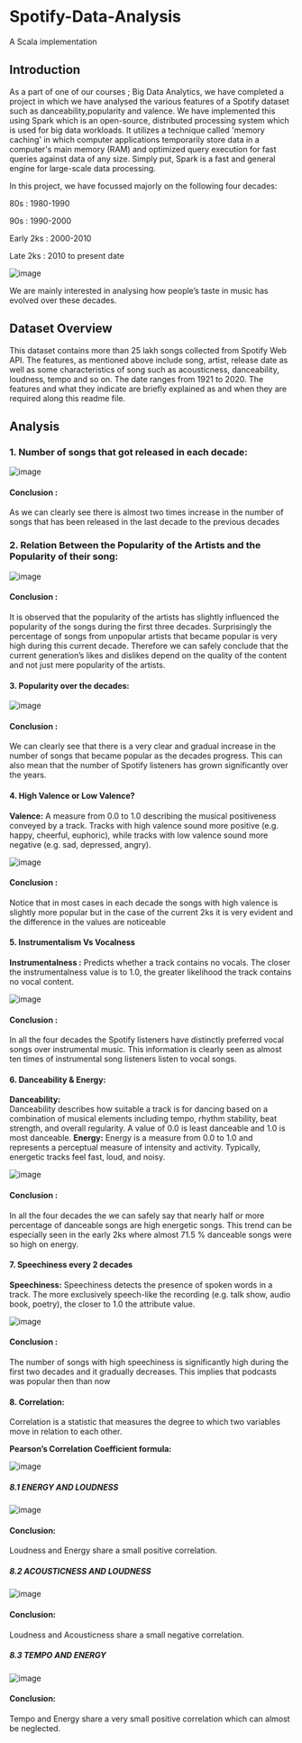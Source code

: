 # Spotify-Data-Analysis
A Scala implementation

## Introduction 

As a part of one of our courses ; Big Data Analytics, we have completed a project in which we have analysed the various features of a Spotify dataset such as danceability,popularity and valence. We have implemented this using Spark which is an open-source, distributed processing system which is used for big data workloads. It utilizes a technique called 'memory caching' in which computer applications temporarily store data in a computer's main memory (RAM) and optimized query execution for fast queries against data of any size. Simply put, Spark is a fast and general engine for large-scale data processing.

In this project, we have focussed majorly on the following four decades:

80s : 1980-1990

90s : 1990-2000

Early 2ks : 2000-2010

Late 2ks : 2010 to present date


![image](https://user-images.githubusercontent.com/65705774/121775701-d7c5b480-cba6-11eb-8505-72f4a812efdd.png)

We are mainly interested in analysing how people’s taste in music has evolved over these decades.


## Dataset Overview

This dataset contains more than 25 lakh songs collected from Spotify Web API. The features, as mentioned above include song, artist, release date as well as some characteristics of song such as acousticness, danceability, loudness, tempo and so on. The date ranges from 1921 to 2020. The features and what they indicate are briefly explained as and when they are required along this readme file.

## Analysis
### 1. Number of songs that got released in each decade:

![image](https://user-images.githubusercontent.com/65705774/121775789-4c005800-cba7-11eb-9cac-8ab021e9b8be.png)

#### Conclusion : 
As we can clearly see there is almost two times increase in the number of songs that has been released in the last decade to the previous decades

### 2. Relation Between the Popularity of the Artists and the Popularity of their song:

![image](https://user-images.githubusercontent.com/65705774/121775879-a00b3c80-cba7-11eb-9452-a6fdb5f1a6e1.png)

#### Conclusion : 
It is observed that the popularity of the artists has slightly influenced the popularity of the songs during the first three decades. Surprisingly the percentage of songs from unpopular artists that became popular is very high during this current decade. Therefore we can safely conclude that the current generation’s likes and dislikes depend on the quality of the content and not just mere popularity of the artists.

#### 3. Popularity over the decades:

![image](https://user-images.githubusercontent.com/65705774/121776643-a13e6880-cbab-11eb-912f-539efbb78ef7.png)

#### Conclusion : 
We can clearly see that there is a very clear and gradual increase in the number of songs that became popular as the decades progress. This can also mean that the number of Spotify listeners has grown significantly over the years.

#### 4. High Valence or Low Valence?

**Valence:** 
  A measure from 0.0 to 1.0 describing the musical positiveness conveyed by a track. Tracks with high valence sound more positive (e.g. happy, cheerful, euphoric), while tracks with low valence sound more negative (e.g. sad, depressed, angry).
  
 ![image](https://user-images.githubusercontent.com/65705774/121776913-0e9ec900-cbad-11eb-848c-4125e395cfbc.png)
 
#### Conclusion : 
 Notice that in most cases in each decade the songs with high valence is slightly more popular but in the case of the current 2ks it is very evident and the difference in the values are noticeable
 
#### 5. Instrumentalism Vs Vocalness

**Instrumentalness :**
Predicts whether a track contains no vocals. The closer the instrumentalness value is to 1.0, the greater likelihood the track contains no vocal content.

![image](https://user-images.githubusercontent.com/65705774/121777095-f24f5c00-cbad-11eb-9d47-59f83d7aa1bc.png)

#### Conclusion : 	
In all the four decades the Spotify listeners have distinctly preferred vocal songs over instrumental music. This information is clearly seen as almost ten times of instrumental song listeners listen to vocal songs.

#### 6. Danceability & Energy:

**Danceability:**  
Danceability describes how suitable a track is for dancing based on a combination of musical elements including tempo, rhythm stability, beat strength, and overall regularity. A value of 0.0 is least danceable and 1.0 is most danceable.
**Energy:** 
Energy is a measure from 0.0 to 1.0 and represents a perceptual measure of intensity and activity. Typically, energetic tracks feel fast, loud, and noisy.

![image](https://user-images.githubusercontent.com/65705774/121777383-5c1c3580-cbaf-11eb-8e8e-2b221359f48b.png)

#### Conclusion : 
In all the four decades the we can safely say that  nearly half or more percentage of danceable songs are high energetic songs. This trend can be especially seen in the early 2ks where almost 71.5 % danceable songs were so high on energy.

#### 7. Speechiness every 2 decades

**Speechiness:**
Speechiness detects the presence of spoken words in a track. The more exclusively speech-like the recording (e.g. talk show, audio book, poetry), the closer to 1.0 the attribute value.

![image](https://user-images.githubusercontent.com/65705774/121777566-7276c100-cbb0-11eb-9ebb-5998aba349c4.png)

#### Conclusion : 
The number of songs with high speechiness is significantly high during the first two decades and it gradually decreases. This implies that podcasts was popular then than now

#### 8. Correlation:
Correlation is a statistic that measures the degree to which two variables move in relation to each other.

**Pearson’s Correlation Coefficient formula:**

![image](https://user-images.githubusercontent.com/65705774/121777831-aa323880-cbb1-11eb-9cc7-71a65e2583f2.png)

##### 8.1 ENERGY AND LOUDNESS

![image](https://user-images.githubusercontent.com/65705774/121777721-2d9f5a00-cbb1-11eb-8029-df094fcd5860.png)

#### Conclusion:
Loudness and Energy share a small positive correlation. 

##### 8.2 ACOUSTICNESS AND LOUDNESS

![image](https://user-images.githubusercontent.com/65705774/121777768-5d4e6200-cbb1-11eb-990a-042a0a721bea.png)

#### Conclusion:
Loudness and Acousticness share a small negative correlation. 

##### 8.3 TEMPO AND ENERGY

![image](https://user-images.githubusercontent.com/65705774/121777796-7fe07b00-cbb1-11eb-819c-6a0d409b7328.png)

#### Conclusion:
Tempo and Energy share a very small positive correlation which can almost be neglected. 



